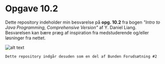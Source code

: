 # Opgave 10.2
Dette repository indeholder min besvarelse på **opg. 10.2** fra bogen _"Intro to Java Programming, Comprehensive Version"_ af Y. Daniel Liang. Besvarelsen kan bære præg af inspiration fra medstuderende og/eller løsninger fra nettet.

![alt text](https://i.imgur.com/yX8TLnR.jpg "Intro to Java Programming")

```diff
Dette repository indgår desuden som en del af Bunden Forudsætning #2
